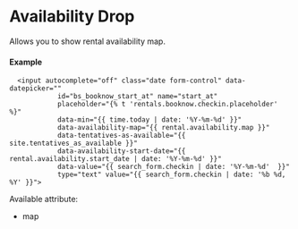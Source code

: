 # Availability Drop

Allows you to show rental availability map.

#### Example

~~~ liquid
  <input autocomplete="off" class="date form-control" data-datepicker=""
            id="bs_booknow_start_at" name="start_at"
            placeholder="{% t 'rentals.booknow.checkin.placeholder' %}"
            data-min="{{ time.today | date: '%Y-%m-%d' }}"
            data-availability-map="{{ rental.availability.map }}"
            data-tentatives-as-available="{{ site.tentatives_as_available }}"
            data-availability-start-date="{{ rental.availability.start_date | date: '%Y-%m-%d' }}"
            data-value="{{ search_form.checkin | date: '%Y-%m-%d'  }}"
            type="text" value="{{ search_form.checkin | date: '%b %d, %Y' }}">
~~~

Available attribute:

* map
